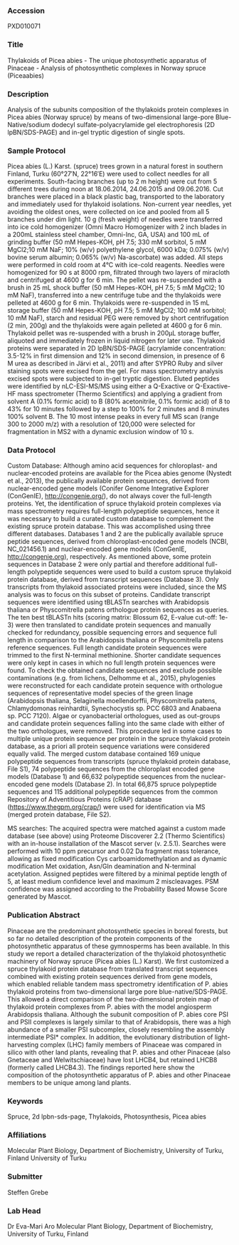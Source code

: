 ### Accession
PXD010071

### Title
Thylakoids of Picea abies -  The unique photosynthetic apparatus of Pinaceae - Analysis of photosynthetic complexes in Norway spruce (Piceaabies)

### Description
Analysis of the subunits composition of the thylakoids protein complexes in Picea abies (Norway spruce) by means of two-dimensional large-pore Blue-Native/sodium dodecyl sulfate-polyacrylamide gel electrophoresis (2D lpBN/SDS-PAGE) and in-gel tryptic digestion of single spots.

### Sample Protocol
Picea abies (L.) Karst. (spruce) trees grown in a natural forest in southern Finland, Turku (60°27′N, 22°16′E) were used to collect needles for all experiments. South-facing branches (up to 2 m height) were cut from 5 different trees during noon at 18.06.2014, 24.06.2015 and 09.06.2016. Cut branches were placed in a black plastic bag, transported to the laboratory and immediately used for thylakoid isolations. 
Non-current year needles, yet avoiding the oldest ones, were collected on ice and pooled from all 5 branches under dim light. 10 g (fresh weight) of needles were transferred into ice cold homogenizer (Omni Macro Homogenizer with 2 inch blades in a 200mL stainless steel chamber, Omni-Inc, GA, USA) and 100 mL of grinding buffer (50 mM Hepes-KOH, pH 7.5; 330 mM sorbitol, 5 mM MgCl2;10 mM NaF; 10% (w/v) polyethylene glycol, 6000 kDa; 0.075% (w/v) bovine serum albumin; 0.065% (w/v) Na-ascorbate) was added. All steps were performed in cold room at 4°C with ice-cold reagents. Needles were homogenized for 90 s at 8000 rpm, filtrated through two layers of miracloth and centrifuged at 4600 g for 6 min. The pellet was re-suspended with a brush in 25 mL shock buffer (50 mM Hepes-KOH, pH 7.5; 5 mM MgCl2; 10 mM NaF), transferred into a new centrifuge tube and the thylakoids were pelleted at 4600 g for 6 min. Thylakoids were re-suspended in 15 mL storage buffer (50 mM Hepes-KOH, pH 7.5; 5 mM MgCl2; 100 mM sorbitol; 10 mM NaF), starch and residual PEG were removed by short centrifugation (2 min, 200g) and the thylakoids were again pelleted at 4600 g for 6 min. Thylakoid pellet was re-suspended with a brush in 200µL storage buffer, aliquoted and immediately frozen in liquid nitrogen for later use.
Thylakoid proteins were separated in 2D lpBN/SDS-PAGE (acrylamide concentration: 3.5-12% in first dimension and 12% in second dimension, in presence of 6 M urea as described in Järvi et al., 2011) and after SYPRO Ruby and silver staining spots were excised from the gel. For mass spectrometry analysis excised spots were subjected to in-gel tryptic digestion. Eluted peptides were identified by nLC-ESI-MS/MS using either a Q-Exactive or Q-Exactive-HF mass spectrometer (Thermo Scientifics) and applying a gradient from solvent A (0.1% formic acid) to B (80% acetonitrile, 0.1% formic acid) of 8 to 43% for 10 minutes followed by a step to 100% for 2 minutes and 8 minutes 100% solvent B. The 10 most intense peaks in every full MS scan (range 300 to 2000 m/z) with a resolution of 120,000 were selected for fragmentation in MS2 with a dynamic exclusion window of 10 s.


### Data Protocol
Custom Database:
Although amino acid sequences for chloroplast- and nuclear-encoded proteins are available for the Picea abies genome (Nystedt et al., 2013), the publically available protein sequences, derived from nuclear-encoded gene models (Conifer Genome Integrative Explorer (ConGenIE), http://congenie.org/), do not always cover the full-length proteins. Yet, the identification of spruce thylakoid protein complexes via mass spectrometry requires full-length polypeptide sequences, hence it was necessary to build a curated custom database to complement the existing spruce protein database. This was accomplished using three different databases. Databases 1 and 2 are the publically available spruce peptide sequences, derived from chloroplast-encoded gene models (NCBI, NC_021456.1) and nuclear-encoded gene models (ConGenIE, http://congenie.org), respectively. As mentioned above, some protein sequences in Database 2 were only partial and therefore additional full-length polypeptide sequences were used to build a custom spruce thylakoid protein database, derived from transcript sequences (Database 3). Only transcripts from thylakoid associated proteins were included, since the MS analysis was to focus on this subset of proteins.
Candidate transcript sequences were identified using tBLASTn searches with Arabidopsis thaliana or Physcomitrella patens orthologue protein sequences as queries. The ten best tBLASTn hits (scoring matrix: Blossum 62, E-value cut-off: 1e-3) were then translated to candidate protein sequences and manually checked for redundancy, possible sequencing errors and sequence full length in comparison to the Arabidopsis thaliana or Physcomitrella patens reference sequences. Full length candidate protein sequences were trimmed to the first N-terminal methionine. Shorter candidate sequences were only kept in cases in which no full length protein sequences were found. To check the obtained candidate sequences and exclude possible contaminations (e.g. from lichens, Delhomme et al., 2015), phylogenies were reconstructed for each candidate protein sequence with orthologue sequences of representative model species of the green linage (Arabidopsis thaliana, Selaginella moellendorffii, Physcomitrella patens, Chlamydomonas reinhardtii, Synechocystis sp. PCC 6803 and Anabaena sp. PCC 7120). Algae or cyanobacterial orthologues, used as out-groups and candidate protein sequences falling into the same clade with either of the two orthologues, were removed. This procedure led in some cases to multiple unique protein sequence per protein in the spruce thylakoid protein database, as a priori all protein sequence variations were considered equally valid.
The merged custom database contained 169 unique polypeptide sequences from transcripts (spruce thylakoid protein database, File S1), 74 polypeptide sequences from the chloroplast encoded gene models (Database 1) and 66,632 polypeptide sequences from the nuclear-encoded gene models (Database 2). In total 66,875 spruce polypeptide sequences and 115 additional polypeptide sequences from the common Repository of Adventitious Proteins (cRAP) database (https://www.thegpm.org/crap/) were used for identification via MS (merged protein database, File S2).

MS searches:
The acquired spectra were matched against a custom made database (see above) using Proteome Discoverer 2.2 (Thermo Scientifics) with an in-house installation of the Mascot server (v. 2.5.1). Searches were performed with 10 ppm precursor and 0.02 Da fragment mass tolerance, allowing as fixed modification Cys carboamidomethylation and as dynamic modification Met oxidation, Asn/Gln deamination and N-terminal acetylation. Assigned peptides were filtered by a minimal peptide length of 5, at least medium confidence level and maximum 2 miscleavages. PSM confidence was assigned according to the Probability Based Mowse Score generated by Mascot.


### Publication Abstract
Pinaceae are the predominant photosynthetic species in boreal forests, but so far no detailed description of the protein components of the photosynthetic apparatus of these gymnosperms has been available. In this study we report a detailed characterization of the thylakoid photosynthetic machinery of Norway spruce (Picea abies (L.) Karst). We first customized a spruce thylakoid protein database from translated transcript sequences combined with existing protein sequences derived from gene models, which enabled reliable tandem mass spectrometry identification of P. abies thylakoid proteins from two-dimensional large pore blue-native/SDS-PAGE. This allowed a direct comparison of the two-dimensional protein map of thylakoid protein complexes from P. abies with the model angiosperm Arabidopsis thaliana. Although the subunit composition of P. abies core PSI and PSII complexes is largely similar to that of Arabidopsis, there was a high abundance of a smaller PSI subcomplex, closely resembling the assembly intermediate PSI* complex. In addition, the evolutionary distribution of light-harvesting complex (LHC) family members of Pinaceae was compared in silico with other land plants, revealing that P. abies and other Pinaceae (also Gnetaceae and Welwitschiaceae) have lost LHCB4, but retained LHCB8 (formerly called LHCB4.3). The findings reported here show the composition of the photosynthetic apparatus of P. abies and other Pinaceae members to be unique among land plants.

### Keywords
Spruce, 2d lpbn-sds-page, Thylakoids, Photosynthesis, Picea abies

### Affiliations
Molecular Plant Biology, Department of Biochemistry, University of Turku, Finland
University of Turku

### Submitter
Steffen Grebe

### Lab Head
Dr Eva-Mari Aro
Molecular Plant Biology, Department of Biochemistry, University of Turku, Finland


